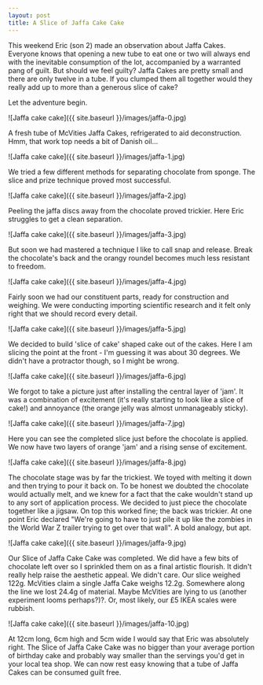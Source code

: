 ```yaml
---
layout: post
title: A Slice of Jaffa Cake Cake
---
```


This weekend Eric (son 2) made an observation about Jaffa Cakes. Everyone knows that opening a new tube to eat one or two will always end with the inevitable consumption of the lot, accompanied by a warranted pang of guilt. But should we feel guilty? Jaffa Cakes are pretty small and there are only twelve in a tube. If you clumped them all together would they really add up to more than a generous slice of cake?

Let the adventure begin.

![Jaffa cake cake]({{ site.baseurl }}/images/jaffa-0.jpg)

A fresh tube of McVities Jaffa Cakes, refrigerated to aid deconstruction. Hmm, that work top needs a bit of Danish oil...

![Jaffa cake cake]({{ site.baseurl }}/images/jaffa-1.jpg)

We tried a few different methods for separating chocolate from sponge. The slice and prize technique proved most successful.

![Jaffa cake cake]({{ site.baseurl }}/images/jaffa-2.jpg)

Peeling the jaffa discs away from the chocolate proved trickier. Here Eric struggles to get a clean separation.

![Jaffa cake cake]({{ site.baseurl }}/images/jaffa-3.jpg)

But soon we had mastered a technique I like to call snap and release. Break the chocolate's back and the orangy roundel becomes much less resistant to freedom.

![Jaffa cake cake]({{ site.baseurl }}/images/jaffa-4.jpg)

Fairly soon we had our constituent parts, ready for construction and weighing. We were conducting importing scientific research and it felt only right that we should record every detail.

![Jaffa cake cake]({{ site.baseurl }}/images/jaffa-5.jpg)

We decided to build 'slice of cake' shaped cake out of the cakes. Here I am slicing the point at the front - I'm guessing it was about 30 degrees. We didn't have a protractor though, so I might be wrong.

![Jaffa cake cake]({{ site.baseurl }}/images/jaffa-6.jpg)

We forgot to take a picture just after installing the central layer of 'jam'. It was a combination of excitement (it's really starting to look like a slice of cake!) and annoyance (the orange jelly was almost unmanageably sticky).

![Jaffa cake cake]({{ site.baseurl }}/images/jaffa-7.jpg)

Here you can see the completed slice just before the chocolate is applied. We now have two layers of orange 'jam' and a rising sense of excitement.

![Jaffa cake cake]({{ site.baseurl }}/images/jaffa-8.jpg)

The chocolate stage was by far the trickiest. We toyed with melting it down and then trying to pour it back on. To be honest we doubted the chocolate would actually melt, and we knew for a fact that the cake wouldn't stand up to any sort of application process. We decided to just piece the chocolate together like a jigsaw. On top this worked fine; the back was trickier. At one point Eric declared "We're going to have to just pile it up like the zombies in the World War Z trailer trying to get over that wall". A bold analogy, but apt.

![Jaffa cake cake]({{ site.baseurl }}/images/jaffa-9.jpg)

Our Slice of Jaffa Cake Cake was completed. We did have a few bits of chocolate left over so I sprinkled them on as a final artistic flourish. It didn't really help raise the aesthetic appeal. We didn't care. Our slice weighed 122g. McVities claim a single Jaffa Cake weighs 12.2g. Somewhere along the line we lost 24.4g of material. Maybe McVities are lying to us (another experiment looms perhaps?)?. Or, most likely, our £5 IKEA scales were rubbish.

![Jaffa cake cake]({{ site.baseurl }}/images/jaffa-10.jpg)

At 12cm long, 6cm high and 5cm wide I would say that Eric was absolutely right. The Slice of Jaffa Cake Cake was no bigger than your average portion of birthday cake and probably way smaller than the servings you'd get in your local tea shop. We can now rest easy knowing that a tube of Jaffa Cakes can be consumed guilt free.
